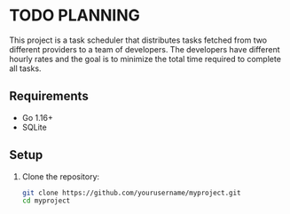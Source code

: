 # TODO PLANNING

This project is a task scheduler that distributes tasks fetched from two different providers to a team of developers. The developers have different hourly rates and the goal is to minimize the total time required to complete all tasks.

## Requirements

- Go 1.16+
- SQLite

## Setup

1. Clone the repository:
   ```sh
   git clone https://github.com/yourusername/myproject.git
   cd myproject
